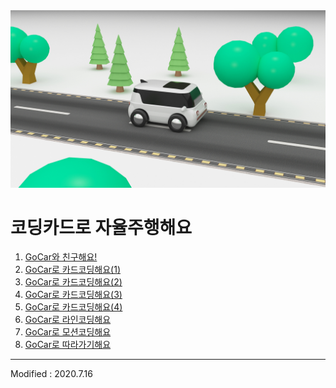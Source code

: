 
<div align="center">
<img src="Coding Car Driving.jpg">
</div>

# 코딩카드로 자율주행해요

 1. [GoCar와 친구해요!](lesson1)
 2. [GoCar로 카드코딩해요(1)](lesson2)
 3. [GoCar로 카드코딩해요(2)](lesson3)
 4. [GoCar로 카드코딩해요(3)](lesson4)
 5. [GoCar로 카드코딩해요(4)](lesson5)
 6. [GoCar로 라인코딩해요](lesson6)
 7. [GoCar로 모션코딩해요](lesson7)
 8. [GoCar로 따라가기해요](lesson8)


---

Modified : 2020.7.16